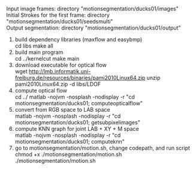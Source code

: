 Input image frames: directory "motionsegmentation/ducks01/images"  
Initial Strokes for the first frame: directory "motionsegmentation/ducks01/seedsmulti"  
Output segmentation: directory "motionsegmentation/ducks01/output"  

1. build dependency libraries (maxflow and easybmp)  
	cd libs
	make all
2. build main program  
	cd ../kernelcut
	make main
3. download executable for optical flow  
	wget http://lmb.informatik.uni-freiburg.de/resources/binaries/pami2010Linux64.zip
	unzip pami2010Linux64.zip -d libs/LDOF
4. compute optical flow  
	cd ../
	matlab -nojvm -nosplash -nodisplay -r "cd motionsegmentation/ducks01; computeopticalflow"
5. convert from RGB space to LAB space  
	matlab -nojvm -nosplash -nodisplay -r "cd motionsegmentation/ducks01; getsubpixelimages"
6. compute KNN graph for joint LAB + XY + M space  
	matlab -nojvm -nosplash -nodisplay -r "cd motionsegmentation/ducks01; computeknn"
7. go to motionsegmentation/motion.sh, change codepath, and run script  
	chmod +x ./motionsegmentation/motion.sh
	./motionsegmentation/motion.sh
